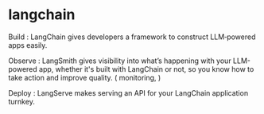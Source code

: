 # langchain 
Build : LangChain gives developers a framework to construct LLM‑powered apps easily.

Observe : LangSmith gives visibility into what’s happening with your LLM-powered app, whether it's built with LangChain or not, so you know how to take action and improve quality. ( monitoring, )

Deploy : LangServe makes serving an API for your LangChain application turnkey.


